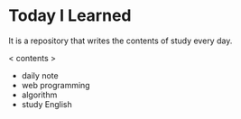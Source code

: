 # Today I Learned
It is a repository that writes the contents of study every day.

< contents >
* daily note
* web programming
* algorithm
* study English

